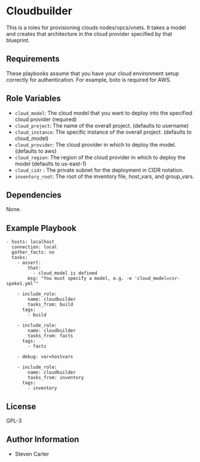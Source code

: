Cloudbuilder
=========

This is a roles for provisioning clouds nodes/vpcs/vnets.  It takes a model and creates that architecture in the cloud provider specified by that blueprint.

Requirements
------------

These playbooks assume that you have your cloud environment setup correctly for authentication.  For example, boto is required for AWS.

Role Variables
--------------

- `cloud_model`: The cloud model that you want to deploy into the specified cloud provider (required)
- `cloud_project`: The name of the overall project. (defaults to username)
- `cloud_instance`: The specific instance of the overall project. (defaults to cloud_model)
- `cloud_provider`: The cloud provider in which to deploy the model. (defaults to aws)
- `cloud_region`: The region of the cloud provider in which to deploy the model (defaults to us-east-1)
- `cloud_cidr` : The private subnet for the deployment in CIDR notation.
- `inventory_root`: The root of the inventory file, host_vars, and group_vars.

Dependencies
------------

None.

Example Playbook
----------------

    - hosts: localhost
      connection: local
      gather_facts: no
      tasks:
        - assert:
            that:
              - cloud_model is defined
            msg: "You must specify a model, e.g. -e 'cloud_model=csr-spoke1.yml'"

        - include_role:
            name: cloudbuilder
            tasks_from: build
          tags:
            - build

        - include_role:
            name: cloudbuilder
            tasks_from: facts
          tags:
            - facts

        - debug: var=hostvars

        - include_role:
            name: cloudbuilder
            tasks_from: inventory
          tags:
            - inventory

License
-------

GPL-3

Author Information
------------------

- Steven Carter
